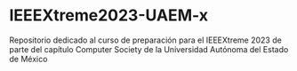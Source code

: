 # IEEEXtreme2023-UAEM-x
Repositorio dedicado al curso de preparación para el IEEEXtreme 2023 de parte del capítulo Computer Society de la Universidad Autónoma del Estado de México

